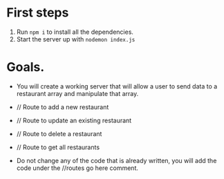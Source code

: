 # First steps

1. Run `npm i` to install all the dependencies.
2. Start the server up with `nodemon index.js`

# Goals.

- You will create a working server that will allow a user to send data to a restaurant array and manipulate that array.

- // Route to add a new restaurant
- // Route to update an existing restaurant
- // Route to delete a restaurant
- // Route to get all restaurants

- Do not change any of the code that is already written, you will add the code under the //routes go here comment.
